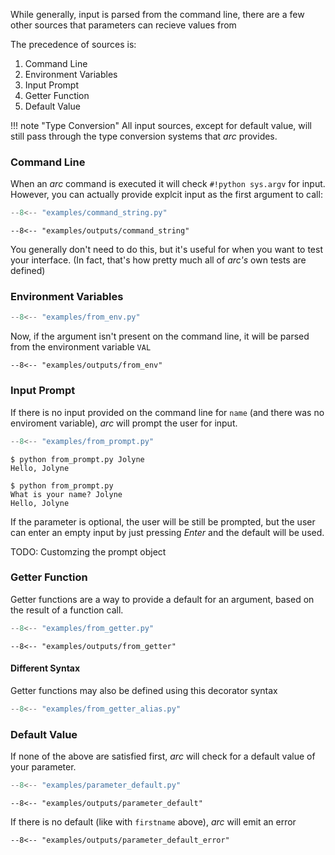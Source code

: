 While generally, input is parsed from the command line, there are a few other sources that parameters can recieve values from

The precedence of sources is:

1. Command Line
2. Environment Variables
3. Input Prompt
4. Getter Function
5. Default Value

!!! note "Type Conversion"
    All input sources, except for default value, will still pass through the type
    conversion systems that *arc* provides.

### Command Line
When an *arc* command is executed it will check `#!python sys.argv` for input. However, you can actually provide explcit input as the first argument to call:

```py title="examples/command_string.py"
--8<-- "examples/command_string.py"
```

```console
--8<-- "examples/outputs/command_string"
```
You generally don't need to do this, but it's useful for when you want to test your interface. (In fact, that's how pretty much all of *arc's* own tests are defined)


### Environment Variables
```py title="examples/from_env.py"
--8<-- "examples/from_env.py"
```
Now, if the argument isn't present on the command line, it will be parsed from the environment variable `VAL`
```console
--8<-- "examples/outputs/from_env"
```

### Input Prompt
If there is no input provided on the command line for `name` (and there was no enviroment variable), *arc* will prompt the user for input.
```py title="examples/from_prompt.py"
--8<-- "examples/from_prompt.py"
```
```console
$ python from_prompt.py Jolyne
Hello, Jolyne

$ python from_prompt.py
What is your name? Jolyne
Hello, Jolyne
```
If the parameter is optional, the user will be still be prompted, but the user can enter an empty input by just pressing *Enter* and the default will be used.

TODO: Customzing the prompt object

### Getter Function
Getter functions are a way to provide a default for an argument, based on the result of a function call.
```py title="examples/from_getter.py"
--8<-- "examples/from_getter.py"
```

```console
--8<-- "examples/outputs/from_getter"
```

#### Different Syntax
Getter functions may also be defined using this decorator syntax
```py title="examples/from_getter_alias.py"
--8<-- "examples/from_getter_alias.py"
```

### Default Value
If none of the above are satisfied first, *arc* will check for a default value of your parameter.

```py title="examples/parameter_default.py"
--8<-- "examples/parameter_default.py"
```

```console
--8<-- "examples/outputs/parameter_default"
```

If there is no default (like with `firstname` above), *arc* will emit an error
```console
--8<-- "examples/outputs/parameter_default_error"
```
